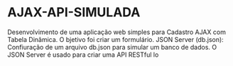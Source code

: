 # AJAX-API-SIMULADA
Desenvolvimento de uma aplicação web simples para Cadastro AJAX com Tabela Dinâmica. O bjetivo foi criar um formulário. JSON Server (db.json): Confiuração de um arquivo db.json para simular um banco de dados. O JSON Server é usado para criar uma API RESTful lo
